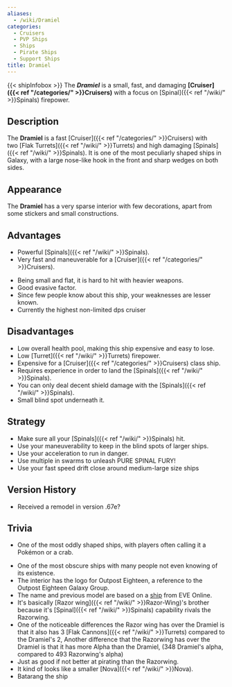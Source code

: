 ```yaml
---
aliases:
  - /wiki/Dramiel
categories:
  - Cruisers
  - PVP Ships
  - Ships
  - Pirate Ships
  - Support Ships
title: Dramiel
---
```


{{< shipInfobox >}} The **_Dramiel_** is a small, fast, and damaging **[Cruiser]({{< ref "/categories/" >}}Cruisers)** with a focus on [Spinal]({{< ref "/wiki/" >}}Spinals) firepower.

## Description

The **Dramiel** is a fast [Cruiser]({{< ref "/categories/" >}}Cruisers) with two [Flak Turrets]({{< ref "/wiki/" >}}Turrets) and high damaging [Spinals]({{< ref "/wiki/" >}}Spinals). It is one of the most peculiarly shaped ships in Galaxy, with a large nose-like hook in the front and sharp wedges on both sides.

## Appearance

The **Dramiel** has a very sparse interior with few decorations, apart from some stickers and small constructions.

## Advantages

- Powerful [Spinals]({{< ref "/wiki/" >}}Spinals).
- Very fast and maneuverable for a [Cruiser]({{< ref "/categories/" >}}Cruisers).

<!-- -->

- Being small and flat, it is hard to hit with heavier weapons.
- Good evasive factor.
- Since few people know about this ship, your weaknesses are lesser known.
- Currently the highest non-limited dps cruiser

## Disadvantages

- Low overall health pool, making this ship expensive and easy to lose.
- Low [Turret]({{< ref "/wiki/" >}}Turrets) firepower.
- Expensive for a [Cruiser]({{< ref "/categories/" >}}Cruisers) class ship.
- Requires experience in order to land the [Spinals]({{< ref "/wiki/" >}}Spinals).
- You can only deal decent shield damage with the [Spinals]({{< ref "/wiki/" >}}Spinals).
- Small blind spot underneath it.

## Strategy

- Make sure all your [Spinals]({{< ref "/wiki/" >}}Spinals) hit.
- Use your maneuverability to keep in the blind spots of larger ships.
- Use your acceleration to run in danger.
- Use multiple in swarms to unleash PURE SPINAL FURY!
- Use your fast speed drift close around medium-large size ships

## Version History

- Received a remodel in version .67e?

## Trivia

- One of the most oddly shaped ships, with players often calling it a Pokémon or a crab.

<!-- -->

- One of the most obscure ships with many people not even knowing of its existence.
- The interior has the logo for Outpost Eighteen, a reference to the Outpost Eighteen Galaxy Group.
- The name and previous model are based on a [ship](http://eve.wikia.com/wiki/Dramiel) from EVE Online.
- It's basically [Razor wing]({{< ref "/wiki/" >}}Razor-Wing)'s brother because it's [Spinal]({{< ref "/wiki/" >}}Spinals) capability rivals the Razorwing.
- One of the noticeable differences the Razor wing has over the Dramiel is that it also has 3 [Flak Cannons]({{< ref "/wiki/" >}}Turrets) compared to the Dramiel's 2, Another difference that the Razorwing has over the Dramiel is that it has more Alpha than the Dramiel, (348 Dramiel's alpha, compared to 493 Razorwing's alpha)
- Just as good if not better at pirating than the Razorwing.
- It kind of looks like a smaller [Nova]({{< ref "/wiki/" >}}Nova).
- Batarang the ship
